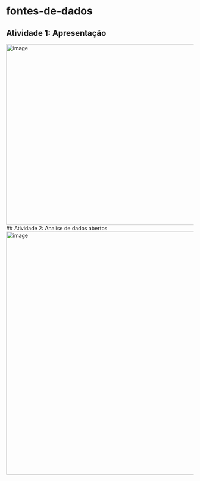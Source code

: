 # fontes-de-dados
## Atividade 1: Apresentação
<img width="819" height="485" alt="image" src="https://github.com/user-attachments/assets/f0ac1fad-3cef-4eb9-96fa-e75304a79ca5" />
## Atividade 2: Analise de dados abertos
<img width="1740" height="653" alt="image" src="https://github.com/user-attachments/assets/1e1c1ce8-690c-4870-8ff3-55194f175c09" />


